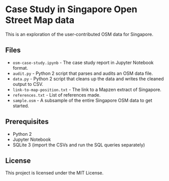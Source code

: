 # Case Study in Singapore Open Street Map data

This is an exploration of the user-contributed OSM data for Singapore. 

## Files
- `osm-case-study.ipynb` - The case study report in Jupyter Notebook format.
- `audit.py` - Python 2 script that parses and audits an OSM data file.
- `data.py` - Python 2 script that cleans up the data and writes the cleaned
  output to CSV.
- `link-to-map-position.txt` - The link to a Mapzen extract of Singapore.
- `references.txt` - List of references made.
- `sample.osm` - A subsample of the entire Singapore OSM data to get started.

## Prerequisites

- Python 2
- Jupyter Notebook
- SQLite 3 (import the CSVs and run the SQL queries separately)

## License

This project is licensed under the MIT License.

